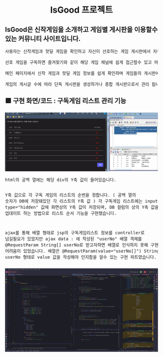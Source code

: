 <h1 align="center"> IsGood 프로젝트</h1>

<h2>IsGood은 신작게임을 소개하고 게임별 게시판을 이용할수 있는 커뮤니티 사이트입니다. </h3> 
<pre>
사용자는 신작게임과 핫딜 게임을 확인하고 자신이 선호하는 게임 게시판에서 자유롭게 커뮤니티 활동을 할수 있는 사이트 입니다. <br> 
선호 게임을 구독하면 즐겨찾기와 같이 해당 게임 체널에 쉽게 접근할수 있고 마이페이지에서 간단하게 관리 가능합니다. <br> 
메인 페이지에서 신작 게임과 핫딜 게임 정보를 쉽게 확인하며 게임들의 게시판에 쉽게 접근 가능합니다. <br> 
게임의 게시글 수에 따라 단독 게시판을 생성하거나 종합 게시판으로서 관리 됩니다.
</pre>

<h2> 🟪 구현 화면/코드 : 구독게임 리스트 관리 기능</h3>
<img src="https://github.com/praymyk/isGood_PJ/blob/main/readmeIMG/updateList.gif">
<pre>
html의 공백 열에는 해당 div의 Y축 값이 들어있습니다.
 
Y축 값으로 각 구독 게임의 리스트의 순번을 정합니다. ( 공백 열의 숫자가 DB에 저장돼있던 각 리스트의 Y축 값 )
각 구독게임 리스트에는 input type="hidden" 값에 화면상의 Y축 값이 저장되며, 
DB 컬럼의 상의 Y축 값을 업데이트 하는 방법으로 리스트 순서 기능을 구현했습니다.
  
 ajax를 통해 배열 형태로 jsp의 구독게임리스트 정보를 controller로 넘길필요가 있었지만
 ajax data : 에 작성된 "userNo" 배열 객체를 @RequestParam String[] userNo로 받고자하면 배열로 인식하지 못해 구현에 어려움이 있었습니다.
 배열은 @RequestParam(value="userNo[]") String[] userNo 형태로 value 값을 작성해야 인지함을 알수 있는 구현 파트였습니다.
 </pre>

<img src="https://github.com/praymyk/isGood_PJ/blob/main/readmeIMG/changeListCode.png"> 

<br/>

<br/>
